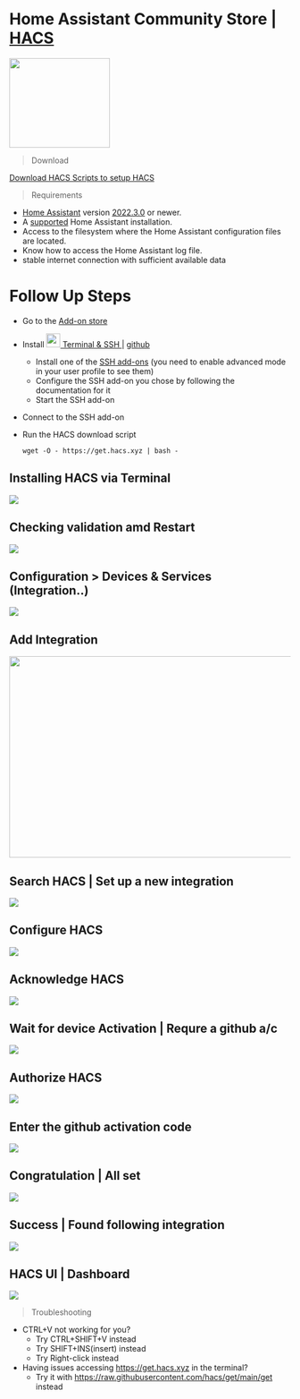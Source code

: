 # Home Assistant Community Store | <a href="https://hacs.xyz/">HACS</a>
<img src="https://assets.hacs.xyz/logo.svg" width="180px" height="160px"/>

> Download 

  <a href="https://github.com/hacs/get">Download HACS Scripts to setup HACS</a>

> Requirements

  * <a href="https://www.home-assistant.io/">Home Assistant</a> version <a href="https://my.home-assistant.io/redirect/info">2022.3.0</a> or newer.
  * A <a href="https://github.com/home-assistant/architecture/blob/master/adr/0012-define-supported-installation-method.md">supported</a> Home Assistant installation.
  * Access to the filesystem where the Home Assistant configuration files are located.
  * Know how to access the Home Assistant log file.
  * stable internet connection with sufficient available data

# Follow Up Steps

  * Go to the <a href="https://my.home-assistant.io/redirect/supervisor_store/">Add-on store</a>
  * Install <a href="http://homeassistant.local:8123/hassio/addon/core_ssh/info"><img src="https://github.com/home-assistant/addons/blob/master/ssh/icon.png" width="25px" height="25px"/> Terminal & SSH </a> | <a href="https://github.com/home-assistant/hassio-addons/tree/master/ssh">github</a>
    * Install one of the <a href="">SSH add-ons</a> (you need to enable advanced mode in your user profile to see them) 
    * Configure the SSH add-on you chose by following the documentation for it
    * Start the SSH add-on
  * Connect to the SSH add-on
  * Run the HACS download script

        wget -O - https://get.hacs.xyz | bash -
## Installing HACS via Terminal
<img src="https://github.com/SanjeevStephan/HomeAssistantOnPi/blob/main/samples_images/hacs_setup/01-installing-on-terminal.png" /> <br/>

## Checking validation amd Restart
<img src="https://github.com/SanjeevStephan/HomeAssistantOnPi/blob/main/samples_images/hacs_setup/02-checking-validation-and-restart.png"/> <br/>

## Configuration > Devices & Services (Integration..)
<img src="https://github.com/SanjeevStephan/HomeAssistantOnPi/blob/main/samples_images/hacs_setup/03-configuration-integrations.png"/> <br/>

## Add Integration
<img src="https://github.com/SanjeevStephan/HomeAssistantOnPi/blob/main/samples_images/hacs_setup/04-add-integration.png" width="720px" height="360px" /> <br/>

## Search HACS | Set up a new integration
<img src="https://github.com/SanjeevStephan/HomeAssistantOnPi/blob/main/samples_images/hacs_setup/05-set-up-a-new-integration.png"/> <br/>

## Configure HACS
<img src="https://github.com/SanjeevStephan/HomeAssistantOnPi/blob/main/samples_images/hacs_setup/06-configure-hacs.png"/> <br/>

## Acknowledge HACS 
<img src="https://github.com/SanjeevStephan/HomeAssistantOnPi/blob/main/samples_images/hacs_setup/07-acknowledge-hacs.png"/> <br/>

## Wait for device Activation | Requre a github a/c 
<img src="https://github.com/SanjeevStephan/HomeAssistantOnPi/blob/main/samples_images/hacs_setup/08-wait-for-device-activation-require-a-github-account.png"/> <br/>

## Authorize HACS
<img src="https://github.com/SanjeevStephan/HomeAssistantOnPi/blob/main/samples_images/hacs_setup/09-authorize-hacs.png"/> <br/>

## Enter the github activation code
<img src="https://github.com/SanjeevStephan/HomeAssistantOnPi/blob/main/samples_images/hacs_setup/10-enter-the-github-activation-code.png"/> <br/>

## Congratulation | All set 
<img src="https://github.com/SanjeevStephan/HomeAssistantOnPi/blob/main/samples_images/hacs_setup/11-congrats-all-set.png"/> <br/>

## Success | Found following integration
<img src="https://github.com/SanjeevStephan/HomeAssistantOnPi/blob/main/samples_images/hacs_setup/12-success-found-the-devices.png"/> <br/>

## HACS UI | Dashboard 
<img src="https://github.com/SanjeevStephan/HomeAssistantOnPi/blob/main/samples_images/hacs_setup/13-hacs-ui.png"/> <br/>

 > Troubleshooting

  * CTRL+V not working for you?
    * Try CTRL+SHIFT+V instead
    * Try SHIFT+INS(insert) instead
    * Try Right-click instead
  * Having issues accessing https://get.hacs.xyz in the terminal?
    * Try it with https://raw.githubusercontent.com/hacs/get/main/get instead
